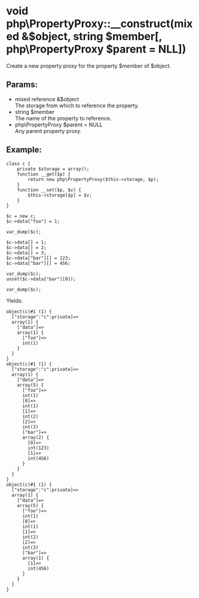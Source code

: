 # void php\PropertyProxy::__construct(mixed &$object, string $member[, php\PropertyProxy $parent = NLL])

Create a new property proxy for the property $member of $object.

## Params:

* mixed reference &$object  
  The storage from which to reference the property.
* string $member  
  The name of the property to reference.
* php\PropertyProxy $parent = NULL  
  Any parent property proxy.

## Example:

    class c {
        private $storage = array();
        function __get($p) {
            return new php\PropertyProxy($this->storage, $p);
        }
        function __set($p, $v) {
            $this->storage[$p] = $v;
        }
    }

    $c = new c;
    $c->data["foo"] = 1;

    var_dump($c);

    $c->data[] = 1;
    $c->data[] = 2;
    $c->data[] = 3;
    $c->data["bar"][] = 123;
    $c->data["bar"][] = 456;

    var_dump($c);
    unset($c->data["bar"][0]);

    var_dump($c);

Yields:

    object(c)#1 (1) {
      ["storage":"c":private]=>
      array(1) {
        ["data"]=>
        array(1) {
          ["foo"]=>
          int(1)
        }
      }
    }
    object(c)#1 (1) {
      ["storage":"c":private]=>
      array(1) {
        ["data"]=>
        array(5) {
          ["foo"]=>
          int(1)
          [0]=>
          int(1)
          [1]=>
          int(2)
          [2]=>
          int(3)
          ["bar"]=>
          array(2) {
            [0]=>
            int(123)
            [1]=>
            int(456)
          }
        }
      }
    }
    object(c)#1 (1) {
      ["storage":"c":private]=>
      array(1) {
        ["data"]=>
        array(5) {
          ["foo"]=>
          int(1)
          [0]=>
          int(1)
          [1]=>
          int(2)
          [2]=>
          int(3)
          ["bar"]=>
          array(1) {
            [1]=>
            int(456)
          }
        }
      }
    }
